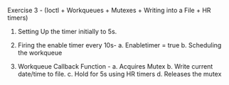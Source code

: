 Exercise 3 - 
(Ioctl + Workqueues + Mutexes + Writing into a File + HR timers)

1. Setting Up the timer initially to 5s.

2. Firing the enable timer every 10s-
    a. Enabletimer = true
    b. Scheduling the workqueue

3. Workqueue Callback Function -
    a. Acquires Mutex
    b. Write current date/time to file.
    c. Hold for 5s using HR timers
    d. Releases the mutex

